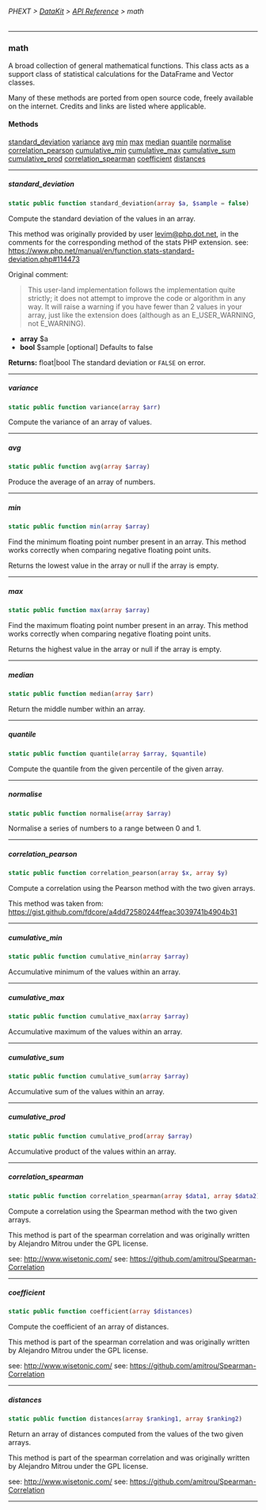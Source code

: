 ###### PHEXT > [DataKit](../README.md) > [API Reference](index.md) > math
------
### math
A broad collection of general mathematical functions. This class acts as a support class of statistical calculations for the DataFrame and Vector classes.

Many of these methods are ported from open source code, freely available on the internet. Credits and links are listed where applicable.
#### Methods
[standard_deviation](#standard_deviation)
[variance](#variance)
[avg](#avg)
[min](#min)
[max](#max)
[median](#median)
[quantile](#quantile)
[normalise](#normalise)
[correlation_pearson](#correlation_pearson)
[cumulative_min](#cumulative_min)
[cumulative_max](#cumulative_max)
[cumulative_sum](#cumulative_sum)
[cumulative_prod](#cumulative_prod)
[correlation_spearman](#correlation_spearman)
[coefficient](#coefficient)
[distances](#distances)

------
##### standard_deviation
```php
static public function standard_deviation(array $a, $sample = false) 
```
Compute the standard deviation of the values in an array.

This method was originally provided by user levim@php.dot.net, in the comments for the corresponding method of the stats PHP extension. see: https://www.php.net/manual/en/function.stats-standard-deviation.php#114473

Original comment:

> This user-land implementation follows the implementation quite strictly;
it does not attempt to improve the code or algorithm in any way. It will
raise a warning if you have fewer than 2 values in your array, just like
the extension does (although as an E_USER_WARNING, not E_WARNING).
>

- **array** $a
- **bool** $sample [optional] Defaults to false

**Returns:**  float|bool The standard deviation or `FALSE` on error.


------
##### variance
```php
static public function variance(array $arr) 
```
Compute the variance of an array of values.


------
##### avg
```php
static public function avg(array $array) 
```
Produce the average of an array of numbers.


------
##### min
```php
static public function min(array $array) 
```
Find the minimum floating point number present in an array. This method works correctly when comparing negative floating point units.

Returns the lowest value in the array or null if the array is empty.


------
##### max
```php
static public function max(array $array) 
```
Find the maximum floating point number present in an array. This method works correctly when comparing negative floating point units.

Returns the highest value in the array or null if the array is empty.


------
##### median
```php
static public function median(array $arr) 
```
Return the middle number within an array.


------
##### quantile
```php
static public function quantile(array $array, $quantile) 
```
Compute the quantile from the given percentile of the given array.


------
##### normalise
```php
static public function normalise(array $array) 
```
Normalise a series of numbers to a range between 0 and 1.


------
##### correlation_pearson
```php
static public function correlation_pearson(array $x, array $y) 
```
Compute a correlation using the Pearson method with the two given arrays.

This method was taken from: https://gist.github.com/fdcore/a4dd72580244ffeac3039741b4904b31


------
##### cumulative_min
```php
static public function cumulative_min(array $array) 
```
Accumulative minimum of the values within an array.


------
##### cumulative_max
```php
static public function cumulative_max(array $array) 
```
Accumulative maximum of the values within an array.


------
##### cumulative_sum
```php
static public function cumulative_sum(array $array) 
```
Accumulative sum of the values within an array.


------
##### cumulative_prod
```php
static public function cumulative_prod(array $array) 
```
Accumulative product of the values within an array.


------
##### correlation_spearman
```php
static public function correlation_spearman(array $data1, array $data2) 
```
Compute a correlation using the Spearman method with the two given arrays.

This method is part of the spearman correlation and was originally written by Alejandro Mitrou under the GPL license.

see: http://www.wisetonic.com/ see: https://github.com/amitrou/Spearman-Correlation


------
##### coefficient
```php
static public function coefficient(array $distances) 
```
Compute the coefficient of an array of distances.

This method is part of the spearman correlation and was originally written by Alejandro Mitrou under the GPL license.

see: http://www.wisetonic.com/ see: https://github.com/amitrou/Spearman-Correlation


------
##### distances
```php
static public function distances(array $ranking1, array $ranking2) 
```
Return an array of distances computed from the values of the two given arrays.

This method is part of the spearman correlation and was originally written by Alejandro Mitrou under the GPL license.

see: http://www.wisetonic.com/ see: https://github.com/amitrou/Spearman-Correlation


------
